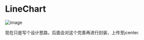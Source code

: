 # LineChart
![image](https://github.com/WelliJohn/LineChart/blob/master/imgs/shitu.gif)

现在只是写个设计思路，后面会对这个完善再进行封装，上传至jcenter.
